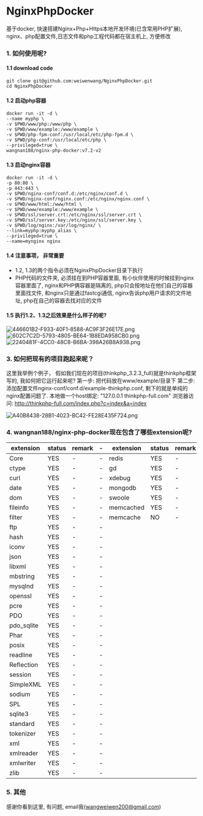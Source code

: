 # NginxPhpDocker
基于docker, 快速搭建Nginx+Php+Https本地开发环境(已含常用PHP扩展), nginx、php配置文件,日志文件和php工程代码都在宿主机上, 方便修改

### 1. 如何使用呢?

#### 1.1 download code
```
git clone git@github.com:weiwenwang/NginxPhpDocker.git
cd NginxPhpDocker
```

#### 1.2 启动php容器
```
docker run -it -d \
--name myphp \
-v $PWD/www/php:/www/php \
-v $PWD/www/example:/www/example \
-v $PWD/php-fpm-conf:/usr/local/etc/php-fpm.d \
-v $PWD/php-conf:/usr/local/etc/php \
--privileged=true \
wangnan188/nginx-php-docker:v7.2-v2
```

#### 1.3 启动nginx容器
```
docker run -it -d \
-p 80:80 \
-p 443:443 \
-v $PWD/nginx-conf/conf.d:/etc/nginx/conf.d \
-v $PWD/nginx-conf/nginx.conf:/etc/nginx/nginx.conf \
-v $PWD/www/html:/www/html \
-v $PWD/www/example:/www/example \
-v $PWD/ssl/server.crt:/etc/nginx/ssl/server.crt \
-v $PWD/ssl/server.key:/etc/nginx/ssl/server.key \
-v $PWD/log/nginx:/var/log/nginx/ \
--link=myphp:myphp_alias \
--privileged=true \
--name=mynginx nginx
```

#### 1.4 注意事项， 非常重要

- 1.2, 1.3的两个指令必须在NginxPhpDocker目录下执行
- PHP代码的文件夹, 必须挂在到PHP容器里面, 有小伙伴使用的时候挂到nginx容器里面了, nginx和PHP俩容器是隔离的, php只会按地址在他们自己的容器里面找文件, 和nginx只是通过fastcgi通信, nginx告诉php用户请求的文件地址, php在自己的容器去找对应的文件

#### 1.5 执行1.2、1.3之后效果是什么样子的呢?
![446601B2-F933-40F1-8588-AC9F3F26E17E.png](https://i.loli.net/2019/03/28/5c9c36453f75e.png)
![602C7C2D-5793-4805-BE64-1B8EDA958CB0.png](https://i.loli.net/2019/03/28/5c9c36452cb09.png)
![2240481F-4CC0-48C8-B6BA-398A26B8A938.png](https://i.loli.net/2019/03/28/5c9c36454b755.png)

### 3. 如何把现有的项目跑起来呢？

  这里我举例个例子， 假如我们现在的项目(thinkphp_3.2.3_full)就是thinkphp框架写的, 我如何把它运行起来呢?
  第一步: 把代码放在www/example/目录下
  第二步: 添加配置文件nginx-conf/conf.d/example-thinkphp.conf, 剩下的就是单纯的nginx配置问题了.
  本地做一个host绑定: "127.0.0.1 thinkphp-full.com"
  浏览器访问: http://thinkphp-full.com/index.php?c=index&a=index

![A40B8438-28B1-4023-BC42-FE28E435F724.png](https://i.loli.net/2019/03/28/5c9c389f4a322.png)

### 4. wangnan188/nginx-php-docker现在包含了哪些extension呢?

extension | status| remark |- | extension | status|remark |- |
---|---|--|-- |--|--|--|--
Core | YES|- |-|redis|YES|-|-
ctype | YES|-|-|gd|YES|-|-
curl | YES|-|-|xdebug|YES|-|-
date | YES|-|-|mongodb|YES|-|-
dom | YES|-|-|swoole|YES|-|-
fileinfo| YES|-|-|memcached|YES|-|-
filter | YES|-|-|memcache|NO|-|-
ftp | YES|-|-||
hash | YES|-|-||
iconv | YES|-|-||
json | YES|-|-||
libxml | YES|-|-||
mbstring | YES|-|-||
mysqlnd | YES|-|-||
openssl | YES|-|-||
pcre| YES|-|-||
PDO| YES|-|-||
pdo_sqlite| YES|-|-||
Phar| YES|-|-||
posix | YES|-|-||
readline | YES|-|-||
Reflection | YES|-|-||
session | YES|-|-||
SimpleXML | YES|-|-||
sodium | YES|-|-||
SPL | YES|-|-||
sqlite3 | YES|-|-||
standard | YES|-|-||
tokenizer | YES|-|-||
xml | YES|-|-||
xmlreader | YES|-|-||
xmlwriter | YES|-|-||
zlib | YES|-|-||

### 5. 其他

感谢你看到这里, 有问题, email我(wangweiwen200@gmail.com)
